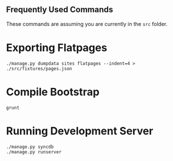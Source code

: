 Frequently Used Commands
---

These commands are assuming you are currently in the `src` folder.

Exporting Flatpages
===

```
./manage.py dumpdata sites flatpages --indent=4 > ./src/fixtures/pages.json
```

Compile Bootstrap
===

```
grunt
```

Running Development Server
===

```
./manage.py syncdb
./manage.py runserver
```
